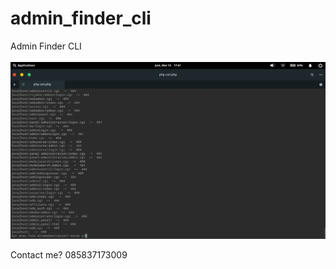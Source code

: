# admin_finder_cli
Admin Finder CLI
<br><br>
<img src="Screenshot from 2020-03-13 17-41-56.png" alt>

Contact me? 085837173009
